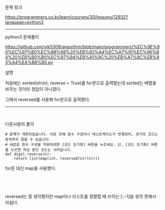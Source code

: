 문제 링크

https://programmers.co.kr/learn/courses/30/lessons/12932?language=python3


----


python3 문제풀이

https://github.com/yjk5309/algorithm/blob/main/programmers/%EC%9E%90%EC%97%B0%EC%88%98%20%EB%92%A4%EC%A7%91%EC%96%B4%20%EB%B0%B0%EC%97%B4%EB%A1%9C%20%EB%A7%8C%EB%93%A4%EA%B8%B0.py


설명

처음에는 sorted(str(n), reverse = True)를 for문으로 출력했는데 sorted는 배열을 바꾸는 것이라 정답이 아니였다.

그래서 reversed를 사용해 for문으로 출력했다.

----

​

다른사람의 풀이

```
# 문제가 개편되었습니다. 이로 인해 함수 구성이나 테스트케이스가 변경되어, 과거의 코드는 동작하지 않을 수 있습니다.
# 새로운 함수 구성을 적용하려면 [코드 초기화] 버튼을 누르세요. 단, [코드 초기화] 버튼을 누르면 작성 중인 코드는 사라집니다.
def digit_reverse(n):
    return list(map(int, reversed(str(n))))
  ```
for문 대신 map을 사용했다.



​
----

reversed는 잘 생각했지만 map이나 리스트를 정렬할 때 쓰이는 [::-1]을 생각 못해서 아쉽다.


